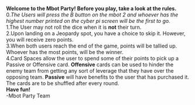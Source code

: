 **Welcome to the Mbot Party!**
**Before you play, take a look at the rules.**\
0.*The Users will press the B button on the mbot 2 and whoever has the highest number printed on the cyber pi screen will be the first to go.*\
1.The User may not roll the dice when it is **not** their turn.\
2.Upon landing on a Jeopardy spot, you have a choice to skip it. However, you will receive zero points.\
3.When both users reach the end of the game, points will be tallied up. Whoever has the most points, will be the winner.\
4.Card Spaces allow the user to spend some of their points to pick up a Passive or Offensive card. **Offensive** cards can be used to hinder the enemy team from getting any sort of leverage that they have over the opposing team. **Passive** will have benefits to the user that has purchased it. The cards are to be shuffled after every round.\
**Have fun!**\
-Mbot Party Team
